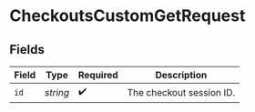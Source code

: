 # CheckoutsCustomGetRequest


## Fields

| Field                    | Type                     | Required                 | Description              |
| ------------------------ | ------------------------ | ------------------------ | ------------------------ |
| `id`                     | *string*                 | :heavy_check_mark:       | The checkout session ID. |